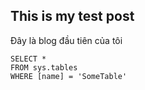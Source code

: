 ## This is my test post
Đây là blog đầu tiên của tôi
 ```tsql
 SELECT *
 FROM sys.tables
 WHERE [name] = 'SomeTable'
 ```
